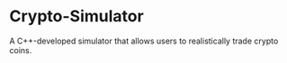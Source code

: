 # Crypto-Simulator
A C++-developed simulator that allows users to realistically trade crypto coins.
